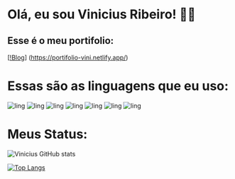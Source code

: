 # Olá, eu sou Vinicius Ribeiro! 🙋‍♂️

## Esse é o meu portifolio: 



[[!Blog](https://img.shields.io/badge/website-000000?style=for-the-badge&logo=About.me&logoColor=white)] (https://portifolio-vini.netlify.app/) 



# Essas são as linguagens que eu uso:

![ling](https://img.shields.io/badge/CSS3-1572B6?style=for-the-badge&logo=css3&logoColor=white)
![ling](https://img.shields.io/badge/Node.js-43853D?style=for-the-badge&logo=node.js&logoColor=white)
![ling](https://img.shields.io/badge/JavaScript-F7DF1E?style=for-the-badge&logo=javascript&logoColor=black)
![ling](https://img.shields.io/badge/HTML5-E34F26?style=for-the-badge&logo=html5&logoColor=whit)
![ling](https://img.shields.io/badge/Python-14354C?style=for-the-badge&logo=python&logoColor=white)
![ling](https://img.shields.io/badge/C%2B%2B-00599C?style=for-the-badge&logo=c%2B%2B&logoColor=white)
![ling](https://img.shields.io/badge/Java-ED8B00?style=for-the-badge&logo=openjdk&logoColor=white)

# Meus Status:

![Vinicius GitHub stats](https://github-readme-stats.vercel.app/api?username=ViniciusRib1&show_icons=true&theme=radical) 

[![Top Langs](https://github-readme-stats.vercel.app/api/top-langs/?username=ViniciusRib1)](https://github.com/ViniciusRib1)




